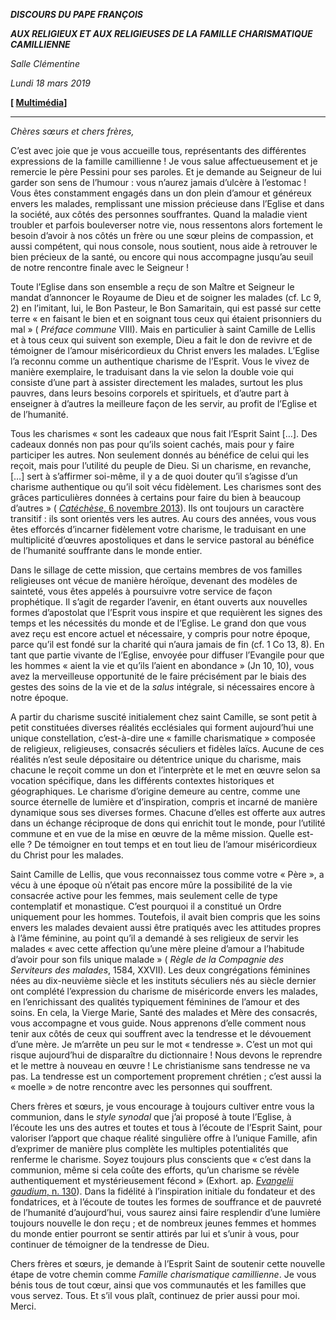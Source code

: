 ***DISCOURS DU PAPE FRANÇOIS***

***AUX RELIGIEUX ET AUX RELIGIEUSES DE LA FAMILLE CHARISMATIQUE CAMILLIENNE***

*Salle Clémentine*

*Lundi 18 mars 2019*

**[ [Multimédia](http://w2.vatican.va/content/francesco/fr/events/event.dir.html/content/vaticanevents/fr/2019/3/18/famiglia-camilliana.html)]**

* * *

*Chères sœurs et chers frères,*

C’est avec joie que je vous accueille tous, représentants des différentes expressions de la famille camillienne ! Je vous salue affectueusement et je remercie le père Pessini pour ses paroles. Et je demande au Seigneur de lui garder son sens de l’humour : vous n’aurez jamais d’ulcère à l’estomac ! Vous êtes constamment engagés dans un don plein d’amour et généreux envers les malades, remplissant une mission précieuse dans l’Eglise et dans la société, aux côtés des personnes souffrantes. Quand la maladie vient troubler et parfois bouleverser notre vie, nous ressentons alors fortement le besoin d’avoir à nos côtés un frère ou une sœur pleins de compassion, et aussi compétent, qui nous console, nous soutient, nous aide à retrouver le bien précieux de la santé, ou encore qui nous accompagne jusqu’au seuil de notre rencontre finale avec le Seigneur !

Toute l’Eglise dans son ensemble a reçu de son Maître et Seigneur le mandat d’annoncer le Royaume de Dieu et de soigner les malades (cf. Lc 9, 2) en l’imitant, lui, le Bon Pasteur, le Bon Samaritain, qui est passé sur cette terre « en faisant le bien et en soignant tous ceux qui étaient prisonniers du mal » ( *Préface commune* VIII). Mais en particulier à saint Camille de Lellis et à tous ceux qui suivent son exemple, Dieu a fait le don de revivre et de témoigner de l’amour miséricordieux du Christ envers les malades. L’Eglise l’a reconnu comme un authentique charisme de l’Esprit. Vous le vivez de manière exemplaire, le traduisant dans la vie selon la double voie qui consiste d’une part à assister directement les malades, surtout les plus pauvres, dans leurs besoins corporels et spirituels, et d’autre part à enseigner à d’autres la meilleure façon de les servir, au profit de l’Eglise et de l’humanité.

Tous les charismes « sont les cadeaux que nous fait l’Esprit Saint […]. Des cadeaux donnés non pas pour qu’ils soient cachés, mais pour y faire participer les autres. Non seulement donnés au bénéfice de celui qui les reçoit, mais pour l’utilité du peuple de Dieu. Si un charisme, en revanche, […] sert à s’affirmer soi-même, il y a de quoi douter qu’il s’agisse d’un charisme authentique ou qu’il soit vécu fidèlement. Les charismes sont des grâces particulières données à certains pour faire du bien à beaucoup d’autres » ( [*Catéchèse*, 6 novembre 2013](http://w2.vatican.va/content/francesco/fr/audiences/2013/documents/papa-francesco_20131106_udienza-generale.html)). Ils ont toujours un caractère transitif : ils sont orientés vers les autres. Au cours des années, vous vous êtes efforcés d’incarner fidèlement votre charisme, le traduisant en une multiplicité d’œuvres apostoliques et dans le service pastoral au bénéfice de l’humanité souffrante dans le monde entier.

Dans le sillage de cette mission, que certains membres de vos familles religieuses ont vécue de manière héroïque, devenant des modèles de sainteté, vous êtes appelés à poursuivre votre service de façon prophétique. Il s’agit de regarder l’avenir, en étant ouverts aux nouvelles formes d’apostolat que l’Esprit vous inspire et que requièrent les signes des temps et les nécessités du monde et de l’Eglise. Le grand don que vous avez reçu est encore actuel et nécessaire, y compris pour notre époque, parce qu’il est fondé sur la charité qui n’aura jamais de fin (cf. 1 Co 13, 8). En tant que partie vivante de l’Eglise, envoyée pour diffuser l’Evangile pour que les hommes « aient la vie et qu’ils l’aient en abondance » (Jn 10, 10), vous avez la merveilleuse opportunité de le faire précisément par le biais des gestes des soins de la vie et de la *salus* intégrale, si nécessaires encore à notre époque.

A partir du charisme suscité initialement chez saint Camille, se sont petit à petit constituées diverses réalités ecclésiales qui forment aujourd’hui une unique constellation, c’est-à-dire une « famille charismatique » composée de religieux, religieuses, consacrés séculiers et fidèles laïcs. Aucune de ces réalités n’est seule dépositaire ou détentrice unique du charisme, mais chacune le reçoit comme un don et l’interprète et le met en œuvre selon sa vocation spécifique, dans les différents contextes historiques et géographiques. Le charisme d’origine demeure au centre, comme une source éternelle de lumière et d’inspiration, compris et incarné de manière dynamique sous ses diverses formes. Chacune d’elles est offerte aux autres dans un échange réciproque de dons qui enrichit tout le monde, pour l’utilité commune et en vue de la mise en œuvre de la même mission. Quelle est-elle ? De témoigner en tout temps et en tout lieu de l’amour miséricordieux du Christ pour les malades.

Saint Camille de Lellis, que vous reconnaissez tous comme votre « Père », a vécu à une époque où n’était pas encore mûre la possibilité de la vie consacrée active pour les femmes, mais seulement celle de type contemplatif et monastique. C’est pourquoi il a constitué un Ordre uniquement pour les hommes. Toutefois, il avait bien compris que les soins envers les malades devaient aussi être pratiqués avec les attitudes propres à l’âme féminine, au point qu’il a demandé à ses religieux de servir les malades « avec cette affection qu’une mère pleine d’amour a l’habitude d’avoir pour son fils unique malade » ( *Règle de la Compagnie des Serviteurs des malades*, 1584, XXVII). Les deux congrégations féminines nées au dix-neuvième siècle et les instituts séculiers nés au siècle dernier ont complété l’expression du charisme de miséricorde envers les malades, en l’enrichissant des qualités typiquement féminines de l’amour et des soins. En cela, la Vierge Marie, Santé des malades et Mère des consacrés, vous accompagne et vous guide. Nous apprenons d’elle comment nous tenir aux côtés de ceux qui souffrent avec la tendresse et le dévouement d’une mère. Je m’arrête un peu sur le mot « tendresse ». C’est un mot qui risque aujourd’hui de disparaître du dictionnaire ! Nous devons le reprendre et le mettre à nouveau en œuvre ! Le christianisme sans tendresse ne va pas. La tendresse est un comportement proprement chrétien ; c’est aussi la « moelle » de notre rencontre avec les personnes qui souffrent.

Chers frères et sœurs, je vous encourage à toujours cultiver entre vous la communion, dans le *style synodal* que j’ai proposé à toute l’Eglise, à l’écoute les uns des autres et toutes et tous à l’écoute de l’Esprit Saint, pour valoriser l’apport que chaque réalité singulière offre à l’unique Famille, afin d’exprimer de manière plus complète les multiples potentialités que renferme le charisme. Soyez toujours plus conscients que « c’est dans la communion, même si cela coûte des efforts, qu’un charisme se révèle authentiquement et mystérieusement fécond » (Exhort. ap. [*Evangelii gaudium*, n. 130](http://w2.vatican.va/content/francesco/fr/apost_exhortations/documents/papa-francesco_esortazione-ap_20131124_evangelii-gaudium.html#Les_charismes_au_service_de_la_communion_évangélisatrice)). Dans la fidélité à l’inspiration initiale du fondateur et des fondatrices, et à l’écoute de toutes les formes de souffrance et de pauvreté de l’humanité d’aujourd’hui, vous saurez ainsi faire resplendir d’une lumière toujours nouvelle le don reçu ; et de nombreux jeunes femmes et hommes du monde entier pourront se sentir attirés par lui et s’unir à vous, pour continuer de témoigner de la tendresse de Dieu.

Chers frères et sœurs, je demande à l’Esprit Saint de soutenir cette nouvelle étape de votre chemin comme *Famille charismatique camillienne*. Je vous bénis tous de tout cœur, ainsi que vos communautés et les familles que vous servez. Tous. Et s’il vous plaît, continuez de prier aussi pour moi. Merci.